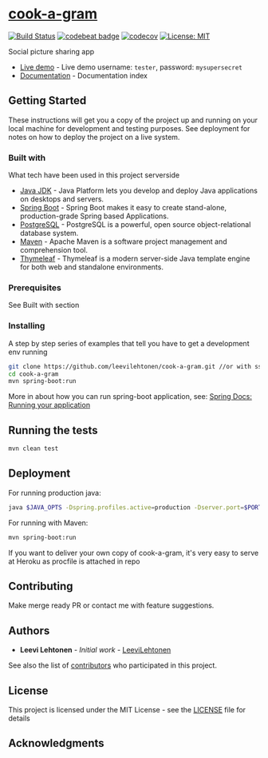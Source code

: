 # [cook-a-gram](https://cook-a-gram.herokuapp.com/)
[![Build Status](https://travis-ci.org/leevilehtonen/cook-a-gram.svg?branch=master)](https://travis-ci.org/leevilehtonen/cook-a-gram)
[![codebeat badge](https://codebeat.co/badges/34c2a02e-2487-487e-b121-50fa042b2908)](https://codebeat.co/projects/github-com-leevilehtonen-cook-a-gram-master)
[![codecov](https://codecov.io/gh/leevilehtonen/cook-a-gram/branch/master/graph/badge.svg)](https://codecov.io/gh/leevilehtonen/cook-a-gram)
[![License: MIT](https://img.shields.io/badge/License-MIT-blue.svg)](https://opensource.org/licenses/MIT)

Social picture sharing app

- [Live demo](https://cook-a-gram.herokuapp.com/) - Live demo username: `tester`, password: `mysupersecret`
- [Documentation](documentation/index.md) - Documentation index

## Getting Started

These instructions will get you a copy of the project up and running on your local machine for development and testing purposes. See deployment for notes on how to deploy the project on a live system.

### Built with

What tech have been used in this project serverside

- [Java JDK](http://www.oracle.com/technetwork/java/javase/overview/index.html) - Java Platform lets you develop and deploy Java applications on desktops and servers.
- [Spring Boot](http://projects.spring.io/spring-boot/) - Spring Boot makes it easy to create stand-alone, production-grade Spring based Applications.
- [PostgreSQL](https://www.postgresql.org/about/) - PostgreSQL is a powerful, open source object-relational database system.
- [Maven](https://maven.apache.org/) - Apache Maven is a software project management and comprehension tool. 
- [Thymeleaf](http://www.thymeleaf.org/) - Thymeleaf is a modern server-side Java template engine for both web and standalone environments.

### Prerequisites

See Built with section

### Installing

A step by step series of examples that tell you have to get a development env running

```sh
git clone https://github.com/leevilehtonen/cook-a-gram.git //or with ssh
cd cook-a-gram
mvn spring-boot:run
```
More in about how you can run spring-boot application, see: [Spring Docs: Running your application](https://docs.spring.io/spring-boot/docs/current/reference/html/using-boot-running-your-application.html)


## Running the tests

```sh
mvn clean test
```

## Deployment

For running production java:
```sh
java $JAVA_OPTS -Dspring.profiles.active=production -Dserver.port=$PORT -jar target/*.jar
```

For running with Maven:
```sh
mvn spring-boot:run
```

If you want to deliver your own copy of cook-a-gram, it's very easy to serve at Heroku as procfile is attached in repo


## Contributing

Make merge ready PR or contact me with feature suggestions.

## Authors

* **Leevi Lehtonen** - *Initial work* - [LeeviLehtonen](https://github.com/leevilehtonen)

See also the list of [contributors](https://github.com/leevilehtonen/cook-a-gram/graphs/contributors) who participated in this project.

## License

This project is licensed under the MIT License - see the [LICENSE](LICENSE) file for details

## Acknowledgments



